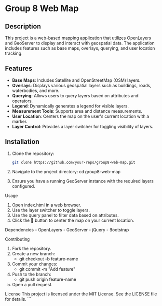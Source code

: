 # Group 8 Web Map

## Description
This project is a web-based mapping application that utilizes OpenLayers and GeoServer to display and interact with geospatial data. The application includes features such as base maps, overlays, querying, and user location tracking.

## Features
- **Base Maps**: Includes Satellite and OpenStreetMap (OSM) layers.
- **Overlays**: Displays various geospatial layers such as buildings, roads, waterbodies, and more.
- **Querying**: Allows users to query layers based on attributes and operators.
- **Legend**: Dynamically generates a legend for visible layers.
- **Measurement Tools**: Supports area and distance measurements.
- **User Location**: Centers the map on the user's current location with a marker.
- **Layer Control**: Provides a layer switcher for toggling visibility of layers.

## Installation
1. Clone the repository:
   ```bash
   git clone https://github.com/your-repo/group8-web-map.git

2. Navigate to the project directory:
   cd group8-web-map

3. Ensure you have a running GeoServer instance with the required layers configured.

Usage

1. Open index.html in a web browser.
2. Use the layer switcher to toggle layers.
3. Use the query panel to filter data based on attributes.
4. Click the 📍 button to center the map on your current location.

Dependencies
    - OpenLayers
    - GeoServer
    - jQuery
    - Bootstrap

Contributing
1. Fork the repository.
2. Create a new branch:
    - git checkout -b feature-name
3. Commit your changes:
    - git commit -m "Add feature"
4. Push to the branch:
    - git push origin feature-name
5. Open a pull request.

License
This project is licensed under the MIT License. See the LICENSE file for details. ```
